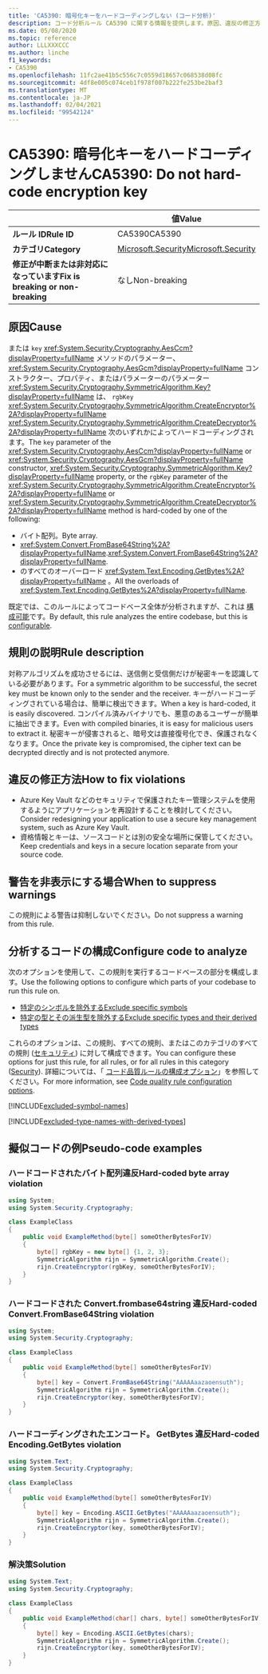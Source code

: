 ```yaml
---
title: 'CA5390: 暗号化キーをハードコーディングしない (コード分析)'
description: コード分析ルール CA5390 に関する情報を提供します。原因、違反の修正方法、非表示にするタイミングなどが含まれます。
ms.date: 05/08/2020
ms.topic: reference
author: LLLXXXCCC
ms.author: linche
f1_keywords:
- CA5390
ms.openlocfilehash: 11fc2ae41b5c556c7c0559d18657c068538d08fc
ms.sourcegitcommit: 4df8e005c074ceb1f978f007b222fe253be2baf3
ms.translationtype: MT
ms.contentlocale: ja-JP
ms.lasthandoff: 02/04/2021
ms.locfileid: "99542124"
---
```

# <a name="ca5390-do-not-hard-code-encryption-key"></a><span data-ttu-id="4f120-103">CA5390: 暗号化キーをハードコーディングしません</span><span class="sxs-lookup"><span data-stu-id="4f120-103">CA5390: Do not hard-code encryption key</span></span>

| | <span data-ttu-id="4f120-104">値</span><span class="sxs-lookup"><span data-stu-id="4f120-104">Value</span></span> |
|-|-|
| <span data-ttu-id="4f120-105">**ルール ID**</span><span class="sxs-lookup"><span data-stu-id="4f120-105">**Rule ID**</span></span> |<span data-ttu-id="4f120-106">CA5390</span><span class="sxs-lookup"><span data-stu-id="4f120-106">CA5390</span></span>|
| <span data-ttu-id="4f120-107">**カテゴリ**</span><span class="sxs-lookup"><span data-stu-id="4f120-107">**Category**</span></span> |[<span data-ttu-id="4f120-108">Microsoft.Security</span><span class="sxs-lookup"><span data-stu-id="4f120-108">Microsoft.Security</span></span>](security-warnings.md)|
| <span data-ttu-id="4f120-109">**修正が中断または非対応になっています**</span><span class="sxs-lookup"><span data-stu-id="4f120-109">**Fix is breaking or non-breaking**</span></span> |<span data-ttu-id="4f120-110">なし</span><span class="sxs-lookup"><span data-stu-id="4f120-110">Non-breaking</span></span>|

## <a name="cause"></a><span data-ttu-id="4f120-111">原因</span><span class="sxs-lookup"><span data-stu-id="4f120-111">Cause</span></span>

<span data-ttu-id="4f120-112">または `key` <xref:System.Security.Cryptography.AesCcm?displayProperty=fullName> メソッドのパラメーター、 <xref:System.Security.Cryptography.AesGcm?displayProperty=fullName> コンストラクター、プロパティ、またはパラメーターのパラメーター <xref:System.Security.Cryptography.SymmetricAlgorithm.Key?displayProperty=fullName> は、 `rgbKey` <xref:System.Security.Cryptography.SymmetricAlgorithm.CreateEncryptor%2A?displayProperty=fullName> <xref:System.Security.Cryptography.SymmetricAlgorithm.CreateDecryptor%2A?displayProperty=fullName> 次のいずれかによってハードコーディングされます。</span><span class="sxs-lookup"><span data-stu-id="4f120-112">The `key` parameter of the <xref:System.Security.Cryptography.AesCcm?displayProperty=fullName> or <xref:System.Security.Cryptography.AesGcm?displayProperty=fullName> constructor, <xref:System.Security.Cryptography.SymmetricAlgorithm.Key?displayProperty=fullName> property, or the `rgbKey` parameter of the <xref:System.Security.Cryptography.SymmetricAlgorithm.CreateEncryptor%2A?displayProperty=fullName> or <xref:System.Security.Cryptography.SymmetricAlgorithm.CreateDecryptor%2A?displayProperty=fullName> method is hard-coded by one of the following:</span></span>

- <span data-ttu-id="4f120-113">バイト配列。</span><span class="sxs-lookup"><span data-stu-id="4f120-113">Byte array.</span></span>
- <span data-ttu-id="4f120-114"><xref:System.Convert.FromBase64String%2A?displayProperty=fullName>.</span><span class="sxs-lookup"><span data-stu-id="4f120-114"><xref:System.Convert.FromBase64String%2A?displayProperty=fullName>.</span></span>
- <span data-ttu-id="4f120-115">のすべてのオーバーロード <xref:System.Text.Encoding.GetBytes%2A?displayProperty=fullName> 。</span><span class="sxs-lookup"><span data-stu-id="4f120-115">All the overloads of <xref:System.Text.Encoding.GetBytes%2A?displayProperty=fullName>.</span></span>

<span data-ttu-id="4f120-116">既定では、このルールによってコードベース全体が分析されますが、これは [構成可能](#configure-code-to-analyze)です。</span><span class="sxs-lookup"><span data-stu-id="4f120-116">By default, this rule analyzes the entire codebase, but this is [configurable](#configure-code-to-analyze).</span></span>

## <a name="rule-description"></a><span data-ttu-id="4f120-117">規則の説明</span><span class="sxs-lookup"><span data-stu-id="4f120-117">Rule description</span></span>

<span data-ttu-id="4f120-118">対称アルゴリズムを成功させるには、送信側と受信側だけが秘密キーを認識している必要があります。</span><span class="sxs-lookup"><span data-stu-id="4f120-118">For a symmetric algorithm to be successful, the secret key must be known only to the sender and the receiver.</span></span> <span data-ttu-id="4f120-119">キーがハードコーディングされている場合は、簡単に検出できます。</span><span class="sxs-lookup"><span data-stu-id="4f120-119">When a key is hard-coded, it is easily discovered.</span></span> <span data-ttu-id="4f120-120">コンパイル済みバイナリでも、悪意のあるユーザーが簡単に抽出できます。</span><span class="sxs-lookup"><span data-stu-id="4f120-120">Even with compiled binaries, it is easy for malicious users to extract it.</span></span> <span data-ttu-id="4f120-121">秘密キーが侵害されると、暗号文は直接復号化でき、保護されなくなります。</span><span class="sxs-lookup"><span data-stu-id="4f120-121">Once the private key is compromised, the cipher text can be decrypted directly and is not protected anymore.</span></span>

## <a name="how-to-fix-violations"></a><span data-ttu-id="4f120-122">違反の修正方法</span><span class="sxs-lookup"><span data-stu-id="4f120-122">How to fix violations</span></span>

- <span data-ttu-id="4f120-123">Azure Key Vault などのセキュリティで保護されたキー管理システムを使用するようにアプリケーションを再設計することを検討してください。</span><span class="sxs-lookup"><span data-stu-id="4f120-123">Consider redesigning your application to use a secure key management system, such as Azure Key Vault.</span></span>
- <span data-ttu-id="4f120-124">資格情報とキーは、ソースコードとは別の安全な場所に保管してください。</span><span class="sxs-lookup"><span data-stu-id="4f120-124">Keep credentials and keys in a secure location separate from your source code.</span></span>

## <a name="when-to-suppress-warnings"></a><span data-ttu-id="4f120-125">警告を非表示にする場合</span><span class="sxs-lookup"><span data-stu-id="4f120-125">When to suppress warnings</span></span>

<span data-ttu-id="4f120-126">この規則による警告は抑制しないでください。</span><span class="sxs-lookup"><span data-stu-id="4f120-126">Do not suppress a warning from this rule.</span></span>

## <a name="configure-code-to-analyze"></a><span data-ttu-id="4f120-127">分析するコードの構成</span><span class="sxs-lookup"><span data-stu-id="4f120-127">Configure code to analyze</span></span>

<span data-ttu-id="4f120-128">次のオプションを使用して、この規則を実行するコードベースの部分を構成します。</span><span class="sxs-lookup"><span data-stu-id="4f120-128">Use the following options to configure which parts of your codebase to run this rule on.</span></span>

- [<span data-ttu-id="4f120-129">特定のシンボルを除外する</span><span class="sxs-lookup"><span data-stu-id="4f120-129">Exclude specific symbols</span></span>](#exclude-specific-symbols)
- [<span data-ttu-id="4f120-130">特定の型とその派生型を除外する</span><span class="sxs-lookup"><span data-stu-id="4f120-130">Exclude specific types and their derived types</span></span>](#exclude-specific-types-and-their-derived-types)

<span data-ttu-id="4f120-131">これらのオプションは、この規則、すべての規則、またはこのカテゴリのすべての規則 ([セキュリティ](security-warnings.md)) に対して構成できます。</span><span class="sxs-lookup"><span data-stu-id="4f120-131">You can configure these options for just this rule, for all rules, or for all rules in this category ([Security](security-warnings.md)).</span></span> <span data-ttu-id="4f120-132">詳細については、「 [コード品質ルールの構成オプション](../code-quality-rule-options.md)」を参照してください。</span><span class="sxs-lookup"><span data-stu-id="4f120-132">For more information, see [Code quality rule configuration options](../code-quality-rule-options.md).</span></span>

[!INCLUDE[excluded-symbol-names](~/includes/code-analysis/excluded-symbol-names.md)]

[!INCLUDE[excluded-type-names-with-derived-types](~/includes/code-analysis/excluded-type-names-with-derived-types.md)]

## <a name="pseudo-code-examples"></a><span data-ttu-id="4f120-133">擬似コードの例</span><span class="sxs-lookup"><span data-stu-id="4f120-133">Pseudo-code examples</span></span>

### <a name="hard-coded-byte-array-violation"></a><span data-ttu-id="4f120-134">ハードコードされたバイト配列違反</span><span class="sxs-lookup"><span data-stu-id="4f120-134">Hard-coded byte array violation</span></span>

```csharp
using System;
using System.Security.Cryptography;

class ExampleClass
{
    public void ExampleMethod(byte[] someOtherBytesForIV)
    {
        byte[] rgbKey = new byte[] {1, 2, 3};
        SymmetricAlgorithm rijn = SymmetricAlgorithm.Create();
        rijn.CreateEncryptor(rgbKey, someOtherBytesForIV);
    }
}
```

### <a name="hard-coded-convertfrombase64string-violation"></a><span data-ttu-id="4f120-135">ハードコードされた Convert.frombase64string 違反</span><span class="sxs-lookup"><span data-stu-id="4f120-135">Hard-coded Convert.FromBase64String violation</span></span>

```csharp
using System;
using System.Security.Cryptography;

class ExampleClass
{
    public void ExampleMethod(byte[] someOtherBytesForIV)
    {
        byte[] key = Convert.FromBase64String("AAAAAaazaoensuth");
        SymmetricAlgorithm rijn = SymmetricAlgorithm.Create();
        rijn.CreateEncryptor(key, someOtherBytesForIV);
    }
}
```

### <a name="hard-coded-encodinggetbytes-violation"></a><span data-ttu-id="4f120-136">ハードコーディングされたエンコード。 GetBytes 違反</span><span class="sxs-lookup"><span data-stu-id="4f120-136">Hard-coded Encoding.GetBytes violation</span></span>

```csharp
using System.Text;
using System.Security.Cryptography;

class ExampleClass
{
    public void ExampleMethod(byte[] someOtherBytesForIV)
    {
        byte[] key = Encoding.ASCII.GetBytes("AAAAAaazaoensuth");
        SymmetricAlgorithm rijn = SymmetricAlgorithm.Create();
        rijn.CreateEncryptor(key, someOtherBytesForIV);
    }
}
```

### <a name="solution"></a><span data-ttu-id="4f120-137">解決策</span><span class="sxs-lookup"><span data-stu-id="4f120-137">Solution</span></span>

```csharp
using System.Text;
using System.Security.Cryptography;

class ExampleClass
{
    public void ExampleMethod(char[] chars, byte[] someOtherBytesForIV)
    {
        byte[] key = Encoding.ASCII.GetBytes(chars);
        SymmetricAlgorithm rijn = SymmetricAlgorithm.Create();
        rijn.CreateEncryptor(key, someOtherBytesForIV);
    }
}
```
